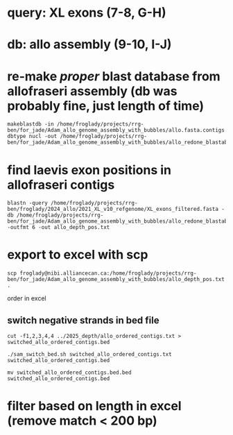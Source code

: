 # query: XL exons (7-8, G-H)
# db: allo assembly (9-10, I-J)

# re-make *proper* blast database from allofraseri assembly (db was probably fine, just length of time)
```
makeblastdb -in /home/froglady/projects/rrg-ben/for_jade/Adam_allo_genome_assembly_with_bubbles/allo.fasta.contigs.fasta-dbtype nucl -out /home/froglady/projects/rrg-ben/for_jade/Adam_allo_genome_assembly_with_bubbles/allo_redone_blastable
```

# find laevis exon positions in allofraseri contigs 
```
blastn -query /home/froglady/projects/rrg-ben/froglady/2024_allo/2021_XL_v10_refgenome/XL_exons_filtered.fasta -db /home/froglady/projects/rrg-ben/for_jade/Adam_allo_genome_assembly_with_bubbles/allo_redone_blastable -outfmt 6 -out allo_depth_pos.txt
```

# export to excel with scp
```
scp froglady@nibi.alliancecan.ca:/home/froglady/projects/rrg-ben/for_jade/Adam_allo_genome_assembly_with_bubbles/allo_depth_pos.txt .
```
order in excel

## switch negative strands in bed file
```
cut -f1,2,3,4,4 ../2025_depth/allo_ordered_contigs.txt > switched_allo_ordered_contigs.bed

./sam_switch_bed.sh switched_allo_ordered_contigs.txt switched_allo_ordered_contigs.bed

mv switched_allo_ordered_contigs.bed.bed switched_allo_ordered_contigs.bed
```

# filter based on length in excel (remove match < 200 bp)



